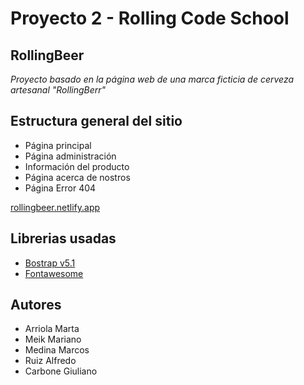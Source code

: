 # **Proyecto 2 - Rolling Code School**
## RollingBeer 
*Proyecto basado en la página web de una marca ficticia de cerveza artesanal "RollingBerr"*
## Estructura general del sitio
- Página principal
- Página administración
- Información del producto
- Página acerca de nostros
- Página Error 404


[rollingbeer.netlify.app](https://rollingbeer.netlify.app/)

## Librerias usadas
- [Bostrap v5.1](https://getbootstrap.com/)
- [Fontawesome](https://fontawesome.com/)

## Autores
- Arriola Marta
- Meik Mariano 
- Medina Marcos
- Ruiz Alfredo 
- Carbone Giuliano
